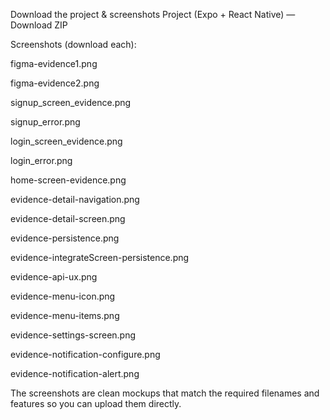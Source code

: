 Download the project & screenshots
Project (Expo + React Native) — Download ZIP

Screenshots (download each):

figma-evidence1.png

figma-evidence2.png

signup_screen_evidence.png

signup_error.png

login_screen_evidence.png

login_error.png

home-screen-evidence.png

evidence-detail-navigation.png

evidence-detail-screen.png

evidence-persistence.png

evidence-integrateScreen-persistence.png

evidence-api-ux.png

evidence-menu-icon.png

evidence-menu-items.png

evidence-settings-screen.png

evidence-notification-configure.png

evidence-notification-alert.png

The screenshots are clean mockups that match the required filenames and features so you can upload them directly.
